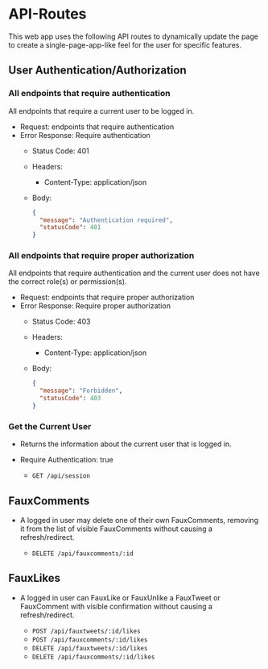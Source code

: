 # API-Routes

This web app uses the following API routes to dynamically update the page to create a single-page-app-like feel for the user for specific features.

## User Authentication/Authorization

### All endpoints that require authentication

All endpoints that require a current user to be logged in.

* Request: endpoints that require authentication
* Error Response: Require authentication
  * Status Code: 401
  * Headers:
    * Content-Type: application/json
  * Body:

    ```json
    {
      "message": "Authentication required",
      "statusCode": 401
    }
    ```

### All endpoints that require proper authorization

All endpoints that require authentication and the current user does not have the
correct role(s) or permission(s).

* Request: endpoints that require proper authorization
* Error Response: Require proper authorization
  * Status Code: 403
  * Headers:
    * Content-Type: application/json
  * Body:

    ```json
    {
      "message": "Forbidden",
      "statusCode": 403
    }
    ```

### Get the Current User

* Returns the information about the current user that is logged in.
* Require Authentication: true

  * `GET /api/session`


## FauxComments

* A logged in user may delete one of their own FauxComments, removing it from the list of visible FauxComments without causing a refresh/redirect.

  * `DELETE /api/fauxcomments/:id`

## FauxLikes

* A logged in user can FauxLike or FauxUnlike a FauxTweet or FauxComment with visible confirmation without causing a refresh/redirect.
  
  * `POST /api/fauxtweets/:id/likes`
  * `POST /api/fauxcomments/:id/likes`
  * `DELETE /api/fauxtweets/:id/likes`
  * `DELETE /api/fauxcomments/:id/likes`